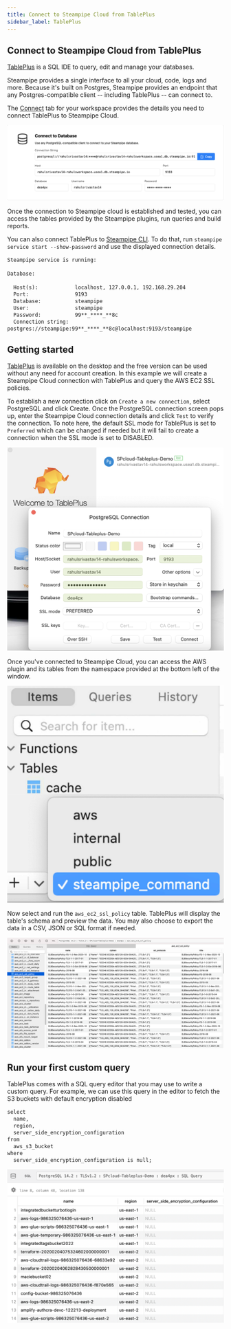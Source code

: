 ```yaml
---
title: Connect to Steampipe Cloud from TablePlus
sidebar_label: TablePlus
---
```

## Connect to Steampipe Cloud from TablePlus

[TablePlus](https://tableplus.com/) is a SQL IDE to query, edit and manage your databases.

Steampipe provides a single interface to all your cloud, code, logs and more. Because it's built on Postgres, Steampipe provides an endpoint that any Postgres-compatible client -- including TablePlus -- can connect to.

The [Connect](/docs/cloud/integrations/overview) tab for your workspace provides the details you need to connect TablePlus to Steampipe Cloud.

<div style={{"marginTop":"1em", "marginBottom":"1em", "width":"90%"}}>
<img src="/images/docs/cloud/steampipe-cloud-connect-details.jpg" />
</div>

Once the connection to Steampipe cloud is established and tested, you can access the tables provided by the Steampipe plugins, run queries and build reports.

You can also connect TablePlus to [Steampipe CLI](https://steampipe.io/downloads). To do that, run `steampipe service start --show-password` and use the displayed connection details.

```
Steampipe service is running:

Database:

  Host(s):            localhost, 127.0.0.1, 192.168.29.204
  Port:               9193
  Database:           steampipe
  User:               steampipe
  Password:           99**_****_**8c
  Connection string:  postgres://steampipe:99**_****_**8c@localhost:9193/steampipe
  ```

## Getting started

[TablePlus](https://tableplus.com/download) is available on the desktop and the free version can be used without any need for account creation. In this example we will create a Steampipe Cloud connection with TablePlus and query the AWS EC2 SSL policies.

To establish a new connection click on `Create a new connection`, select PostgreSQL and click Create. Once the PostgreSQL connection screen pops up, enter the Steampipe Cloud connection details and click `Test` to verify the connection. To note here, the default SSL mode for TablePlus is set to `Preferred` which can be changed if needed but it will fail to create a connection when the SSL mode is set to DISABLED.

<div style={{"marginTop":"1em", "marginBottom":"1em", "width":"90%"}}>
<img src="/images/docs/cloud/tableplus-connection-success.png" />
</div>

Once you've connected to Steampipe Cloud, you can access the AWS plugin and its tables from the namespace provided at the bottom left of the window.

<div style={{"marginTop":"1em", "marginBottom":"1em", "width":"50%"}}>
<img src="/images/docs/cloud/tableplus-namespace-select.png" />
</div>

Now select and run the `aws_ec2_ssl_policy` table. TablePlus will display the table's schema and preview the data. You may also choose to export the data in a CSV, JSON or SQL format if needed.

<div style={{"marginTop":"1em", "marginBottom":"1em", "width":"90%"}}>
<img src="/images/docs/cloud/tableplus-ec2-ssl-data-preview.png" />
</div>

## Run your first custom query

TablePlus comes with a SQL query editor that you may use to write a custom query. For example, we can use this query in the editor to fetch the S3 buckets with default encryption disabled

```
select
  name,
  region,
  server_side_encryption_configuration
from
  aws_s3_bucket
where
  server_side_encryption_configuration is null;
  ```

<div style={{"marginTop":"1em", "marginBottom":"1em", "width":"90%"}}>
<img src="/images/docs/cloud/tableplus-custom-query-results.png" />
</div>